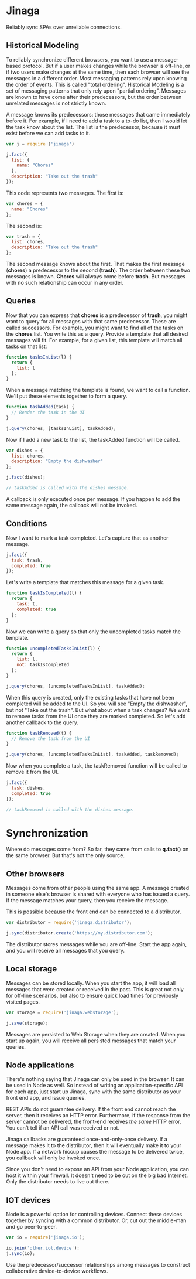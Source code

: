 # Jinaga
Reliably sync SPAs over unreliable connections.

## Historical Modeling
To reliably synchronize different browsers, you want to use a message-based protocol. But if a user makes changes while the browser is off-line, or if two users make changes at the same time, then each browser will see the messages in a different order. Most messaging patterns rely upon knowing the order of events. This is called "total ordering". Historical Modeling is a set of messaging patterns that only rely upon "partial ordering". Messages are known to have come after their predecessors, but the order between unrelated messages is not strictly known.

A message knows its predecessors: those messages that came immediately before it. For example, if I need to add a task to a to-do list, then I would let the task know about the list. The list is the predecessor, because it must exist before we can add tasks to it.

```JavaScript
var j = require ('jinaga')

j.fact({
  list: {
    name: "Chores"
  },
  description: "Take out the trash"
});
```

This code represents two messages. The first is:

```JavaScript
var chores = {
  name: "Chores"
};
```

The second is:

```JavaScript
var trash = {
  list: chores,
  description: "Take out the trash"
};
```

The second message knows about the first. That makes the first message (**chores**) a predecessor to the second (**trash**). The order between these two messages is known. **Chores** will always come before **trash**. But messages with no such relationship can occur in any order.

## Queries

Now that you can express that **chores** is a predecessor of **trash**, you might want to query for all messages with that same predecessor. These are called successors. For example, you might want to find all of the tasks on the **chores** list. You write this as a query. Provide a template that all desired messages will fit. For example, for a given list, this template will match all tasks on that list:

```JavaScript
function tasksInList(l) {
  return {
    list: l
  };
}
```

When a message matching the template is found, we want to call a function. We'll put these elements together to form a query.

```JavaScript
function taskAdded(task) {
  // Render the task in the UI
}

j.query(chores, [tasksInList], taskAdded);
```

Now if I add a new task to the list, the taskAdded function will be called.

```JavaScript
var dishes = {
  list: chores,
  description: "Empty the dishwasher"
};

j.fact(dishes);

// taskAdded is called with the dishes message.
```

A callback is only executed once per message. If you happen to add the same message again, the callback will not be invoked. 

## Conditions

Now I want to mark a task completed. Let's capture that as another message.

```JavaScript
j.fact({
  task: trash,
  completed: true
});
```

Let's write a template that matches this message for a given task.

```JavaScript
function taskIsCompleted(t) {
  return {
    task: t,
    completed: true
  };
}
```

Now we can write a query so that only the uncompleted tasks match the template.

```JavaScript
function uncompletedTasksInList(l) {
  return {
    list: l,
    not: taskIsCompleted
  };
}

j.query(chores, [uncompletedTasksInList], taskAdded);
```

When this query is created, only the existing tasks that have not been completed will be added to the UI. So you will see "Empty the dishwasher", but not "Take out the trash". But what about when a task changes? We want to remove tasks from the UI once they are marked completed. So let's add another callback to the query.

```JavaScript
function taskRemoved(t) {
  // Remove the task from the UI
}

j.query(chores, [uncompletedTasksInList], taskAdded, taskRemoved);
```

Now when you complete a task, the taskRemoved function will be called to remove it from the UI.

```JavaScript
j.fact({
  task: dishes,
  completed: true
});

// taskRemoved is called with the dishes message.
```

# Synchronization

Where do messages come from? So far, they came from calls to **q.fact()** on the same browser. But that's not the only source.

## Other browsers

Messages come from other people using the same app. A message created in someone else's browser is shared with everyone who has issued a query. If the message matches your query, then you receive the message.

This is possible because the front end can be connected to a distributor.

```JavaScript
var distributor = require('jinaga.distributor');

j.sync(distributor.create('https://my.distributor.com');
```

The distributor stores messages while you are off-line. Start the app again, and you will receive all messages that you query.

## Local storage

Messages can be stored locally. When you start the app, it will load all messages that were created or received in the past. This is great not only for off-line scenarios, but also to ensure quick load times for previously visited pages.

```JavaScript
var storage = require('jinaga.webstorage');

j.save(storage);
```

Messages are persisted to Web Storage when they are created. When you start up again, you will receive all persisted messages that match your queries.

## Node applications

There's nothing saying that Jinaga can only be used in the browser. It can be used in Node as well. So instead of writing an application-specific API for each app, just start up Jinaga, sync with the same distributor as your front end app, and issue queries.

REST APIs do not guarantee delivery. If the front end cannot reach the server, then it receives an HTTP error. Furthermore, if the response from the server cannot be delivered, the front-end receives *the same* HTTP error. You can't tell if an API call was received or not.

Jinaga callbacks are guaranteed once-and-only-once delivery. If a message makes it to the distributor, then it will eventually make it to your Node app. If a network hiccup causes the message to be delivered twice, you callback will only be invoked once.

Since you don't need to expose an API from your Node application, you can host it within your firewall. It doesn't need to be out on the big bad Internet. Only the distributor needs to live out there.

## IOT devices

Node is a powerful option for controlling devices. Connect these devices together by syncing with a common distributor. Or, cut out the middle-man and go peer-to-peer.

```JavaScript
var io = require('jinaga.io');

io.join('other.iot.device');
j.sync(io);
```

Use the predecessor/successor relationships among messages to construct collaborative device-to-device workflows.
